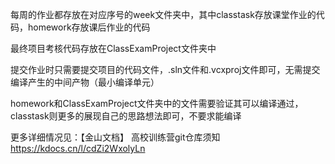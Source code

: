 每周的作业都存放在对应序号的week文件夹中，其中classtask存放课堂作业的代码，homework存放课后作业的代码

最终项目考核代码存放在ClassExamProject文件夹中

提交作业时只需要提交项目的代码文件，.sln文件和.vcxproj文件即可，无需提交编译产生的中间产物（最小编译单元）

homework和ClassExamProject文件夹中的文件需要验证其可以编译通过，classtask则更多的展现自己的思路想法即可，不要求能编译

更多详细情况见：【金山文档】 高校训练营git仓库须知
https://kdocs.cn/l/cdZi2WxolyLn